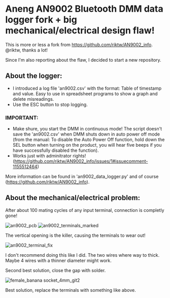 # Aneng AN9002 Bluetooth DMM data logger fork + big mechanical/electrical design flaw!

This is more or less a fork from https://github.com/riktw/AN9002_info. @riktw, thanks a lot!

Since I'm also reporting about the flaw, I decided to start a new repository.

## About the logger:
- I introduced a log file 'an9002.csv' with the format: Table of timestamp and value. Easy to use in spreadsheet programs to show a graph and delete misreadings.
- Use the ESC button to stop logging.

### IMPORTANT:
- Make shure, you start the DMM in continuous mode! The script doesn't save the 'an9002.csv' when DMM shuts down in auto power off mode (from the manual: To disable the Auto Power Off function, hold down the SEL button when turning on the product, you will hear five beeps if you have successfully disabled the function).
- Works just with adminitrator rights! (https://github.com/riktw/AN9002_info/issues/1#issuecomment-1155512464)

More information can be found in 'an9002_data_logger.py' and of course (https://github.com/riktw/AN9002_info).

## About the mechanical/electrical problem:

After about 100 mating cycles of any input terminal, connection is completly gone!

![an9002_pcb](https://github.com/hcet14/Aneng-AN9002-Bluetooth-DMM-data-logger-fork-big-mechanical-electrical-design-flaw-/assets/38034498/ad713de6-7d9f-48ed-bdef-b3a1858c99ef)
![an9002_terminals_marked](https://github.com/hcet14/Aneng-AN9002-Bluetooth-DMM-data-logger-fork-big-mechanical-electrical-design-flaw-/assets/38034498/8af061d0-7322-446b-9735-eb96fc9b6010)

The vertical opening is the killer, causing the terminals to wear out!

![an9002_terminal_fix](https://github.com/hcet14/Aneng-AN9002-Bluetooth-DMM-data-logger-fork-big-mechanical-electrical-design-flaw-/assets/38034498/e01e5c16-622f-494e-bce3-0ecddbca4846)

I don't recommend doing this like I did. The two wires where way to thick. Maybe 4 wires with a thinner diameter might work.

Second best solution, close the gap with solder.


![female_banana socket_4mm_git2](https://github.com/hcet14/Aneng-AN9002-Bluetooth-DMM-data-logger-fork-big-mechanical-electrical-design-flaw-/assets/38034498/b12ed6e7-1440-4e16-a134-01ae3790fcdc)

Best solution, replace the terminals with something like above. 
